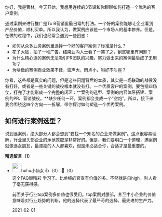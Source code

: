 你好，我是曹林。今天开始，我想用连续的3节课和你聊聊如何打造一个优秀的客户案例。

通过案例来进行推广是To B营销里最日常的打法。一个好的案例能够让企业看到产品价值，顺利买单。所以我认为，做案例应该是一个市场人的基本修养。但是，在做的过程中，我们也经常会遇到一些困惑：

- 如何从众多业务案例里选择一个好的客户案例？标准是什么？
- 花了大钱，拍了一堆广告，结果业内人士看了一笑了之，到底哪里有问题？
- 为什么精心选的案例无法吸引PR团队的兴趣，努力做出来的案例最后成了无用功？
- 为啥做的案例商业效果不佳，雷声大，雨点小，叫好不叫座？

你看，这些都是真实的问题，但是这些问题背后的本质，其实是一场联动的战役没有打好，或者是一些关键的战役根本就没有打。一个优质客户的案例，要包括四场仗，打完了才能形成一个完整的闭环：**案例的选型、案例的内容体系搭建、案例的PR、营销战役。**缺少任何一环，案例都会变成一个“空炮”。所以，接下来我会围绕这四个方向一一拆解，带你探讨如何塑造一个优秀案例。

## 如何进行案例选型？

说到选案例，绝大部分人都会想到“要找一个知名的企业来做案例”。这点很容易理解，行业里头部企业的示范效应是非常好的。但是，我们要明白一个道理，选案例就像选女朋友，最漂亮的人人都喜欢，但是未必适合你，合适才是最重要的。
<div><strong>精选留言（1）</strong></div><ul>
<li><img src="https://static001.geekbang.org/account/avatar/00/0f/84/4c/9fd9e2eb.jpg" width="30px"><span>huhu小仙女</span> 👍（0） 💬（0）<div>这个FAQ很精彩 学习了。比单纯的官宣有价值的多。不然就是自high，别人看了毫无获得感。

前面关于行业top案例多价值也很受用。top案例对腰部，甚至中小企业的价值意味着对行业趋势的判断，他的选择代表了最严苛的选择，最先进的生产力。</div>2021-02-01</li><br/>
</ul>
